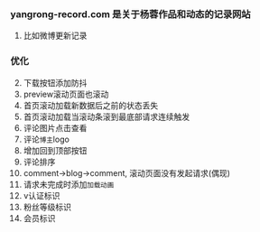 ### yangrong-record.com 是关于杨蓉作品和动态的记录网站

01. 比如微博更新记录

### 优化

<!-- 01. 点击首页图标跳转到首页并刷新 -->
02. 下载按钮添加防抖
03. preview滚动页面也滚动
04. 首页滚动加载新数据后之前的状态丢失
05. 首页滚动加载当滚动条滚到最底部请求连续触发
06. 评论图片点击查看
07. 评论`博主`logo
08. 增加回到顶部按钮
09. 评论排序
10. comment->blog->comment, 滚动页面没有发起请求(偶现)
11. 请求未完成时添加`加载动画`
12. v认证标识
13. 粉丝等级标识
14. 会员标识
